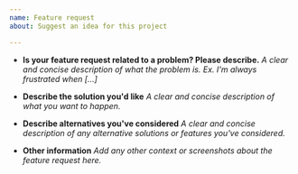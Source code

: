 ```yaml
---
name: Feature request
about: Suggest an idea for this project

---
```


* **Is your feature request related to a problem? Please describe.**
*A clear and concise description of what the problem is. Ex. I'm always frustrated when [...]*

* **Describe the solution you'd like**
*A clear and concise description of what you want to happen.*

* **Describe alternatives you've considered**
*A clear and concise description of any alternative solutions or features you've considered.*

* **Other information**
*Add any other context or screenshots about the feature request here.*
